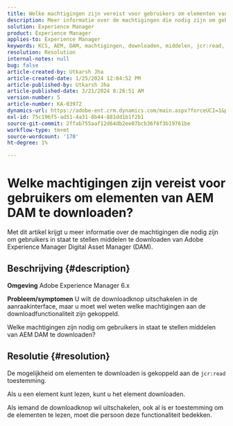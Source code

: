 ```yaml
---
title: Welke machtigingen zijn vereist voor gebruikers om elementen van AEM DAM te downloaden?
description: Meer informatie over de machtigingen die nodig zijn om gebruikers in staat te stellen middelen te downloaden van Adobe Experience Manager DAM.
solution: Experience Manager
product: Experience Manager
applies-to: Experience Manager
keywords: KCS, AEM, DAM, machtigingen, downloaden, middelen, jcr:read, Digital Asset Management-systeem
resolution: Resolution
internal-notes: null
bug: false
article-created-by: Utkarsh Jha
article-created-date: 1/25/2024 12:04:52 PM
article-published-by: Utkarsh Jha
article-published-date: 3/21/2024 8:26:51 AM
version-number: 5
article-number: KA-03972
dynamics-url: https://adobe-ent.crm.dynamics.com/main.aspx?forceUCI=1&pagetype=entityrecord&etn=knowledgearticle&id=ecedb8ef-79bb-ee11-a569-6045bd0065b6
exl-id: 75c196f5-ad51-4a31-8b44-881dd1b1f2b1
source-git-commit: 2ffab755aaf12d64db2ee07bcb36f6f3b19761be
workflow-type: tm+mt
source-wordcount: '170'
ht-degree: 1%

---
```


# Welke machtigingen zijn vereist voor gebruikers om elementen van AEM DAM te downloaden?


Met dit artikel krijgt u meer informatie over de machtigingen die nodig zijn om gebruikers in staat te stellen middelen te downloaden van Adobe Experience Manager Digital Asset Manager (DAM).

## Beschrijving {#description}


<b>Omgeving</b>
Adobe Experience Manager 6.x

<b>Probleem/symptomen</b>
U wilt de downloadknop uitschakelen in de aanraakinterface, maar u moet wel weten welke machtigingen aan de downloadfunctionaliteit zijn gekoppeld.

Welke machtigingen zijn nodig om gebruikers in staat te stellen middelen van AEM DAM te downloaden?


## Resolutie {#resolution}


De mogelijkheid om elementen te downloaden is gekoppeld aan de `jcr:read` toestemming.

Als u een element kunt lezen, kunt u het element downloaden.

Als iemand de downloadknop wil uitschakelen, ook al is er toestemming om de elementen te lezen, moet die persoon deze functionaliteit bedekken.
